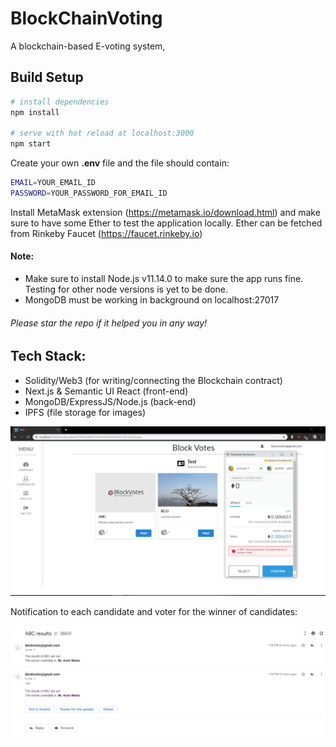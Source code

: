 # BlockChainVoting

A blockchain-based E-voting system, 

## Build Setup

```bash
# install dependencies
npm install

# serve with hot reload at localhost:3000
npm start
```

Create your own <b>.env</b> file and the file should contain:
```bash
EMAIL=YOUR_EMAIL_ID
PASSWORD=YOUR_PASSWORD_FOR_EMAIL_ID
```
Install MetaMask extension (https://metamask.io/download.html) and make sure to have some Ether to test the application locally. Ether can be fetched from Rinkeby Faucet (https://faucet.rinkeby.io)

#### Note:
- Make sure to install Node.js v11.14.0 to make sure the app runs fine. Testing for other node versions is yet to be done.
- MongoDB must be working in background on localhost:27017

###### Please star the repo if it helped you in any way!

## Tech Stack:

- Solidity/Web3 (for writing/connecting the Blockchain contract)
- Next.js & Semantic UI React (front-end)
- MongoDB/ExpressJS/Node.js (back-end)
- IPFS (file storage for images)

![](screenshots/unsuccessful_voting.PNG)

Notification to each candidate and voter for the winner of candidates:

![](screenshots/winner_candidate_mail.PNG)
